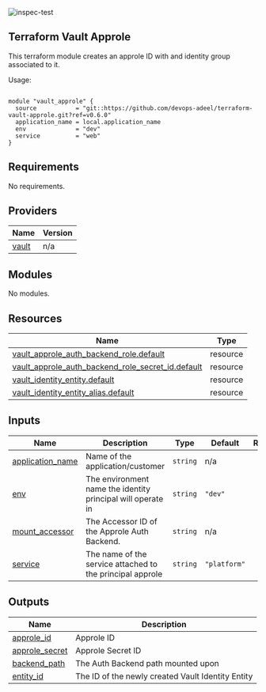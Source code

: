 ![inspec-test](https://github.com/devops-adeel/terraform-vault-approle/actions/workflows/terraform-apply.yml/badge.svg)

## Terraform Vault Approle

This terraform module creates an approle ID with and identity group
associated to it.


<!-- BEGINNING OF PRE-COMMIT-TERRAFORM DOCS HOOK -->
Usage:

```hcl

module "vault_approle" {
  source           = "git::https://github.com/devops-adeel/terraform-vault-approle.git?ref=v0.6.0"
  application_name = local.application_name
  env              = "dev"
  service          = "web"
}
```

## Requirements

No requirements.

## Providers

| Name | Version |
|------|---------|
| <a name="provider_vault"></a> [vault](#provider\_vault) | n/a |

## Modules

No modules.

## Resources

| Name | Type |
|------|------|
| [vault_approle_auth_backend_role.default](https://registry.terraform.io/providers/hashicorp/vault/latest/docs/resources/approle_auth_backend_role) | resource |
| [vault_approle_auth_backend_role_secret_id.default](https://registry.terraform.io/providers/hashicorp/vault/latest/docs/resources/approle_auth_backend_role_secret_id) | resource |
| [vault_identity_entity.default](https://registry.terraform.io/providers/hashicorp/vault/latest/docs/resources/identity_entity) | resource |
| [vault_identity_entity_alias.default](https://registry.terraform.io/providers/hashicorp/vault/latest/docs/resources/identity_entity_alias) | resource |

## Inputs

| Name | Description | Type | Default | Required |
|------|-------------|------|---------|:--------:|
| <a name="input_application_name"></a> [application\_name](#input\_application\_name) | Name of the application/customer | `string` | n/a | yes |
| <a name="input_env"></a> [env](#input\_env) | The environment name the identity principal will operate in | `string` | `"dev"` | no |
| <a name="input_mount_accessor"></a> [mount\_accessor](#input\_mount\_accessor) | The Accessor ID of the Approle Auth Backend. | `string` | n/a | yes |
| <a name="input_service"></a> [service](#input\_service) | The name of the service attached to the principal approle | `string` | `"platform"` | no |

## Outputs

| Name | Description |
|------|-------------|
| <a name="output_approle_id"></a> [approle\_id](#output\_approle\_id) | Approle ID |
| <a name="output_approle_secret"></a> [approle\_secret](#output\_approle\_secret) | Approle Secret ID |
| <a name="output_backend_path"></a> [backend\_path](#output\_backend\_path) | The Auth Backend path mounted upon |
| <a name="output_entity_id"></a> [entity\_id](#output\_entity\_id) | The ID of the newly created Vault Identity Entity |
<!-- END OF PRE-COMMIT-TERRAFORM DOCS HOOK -->
